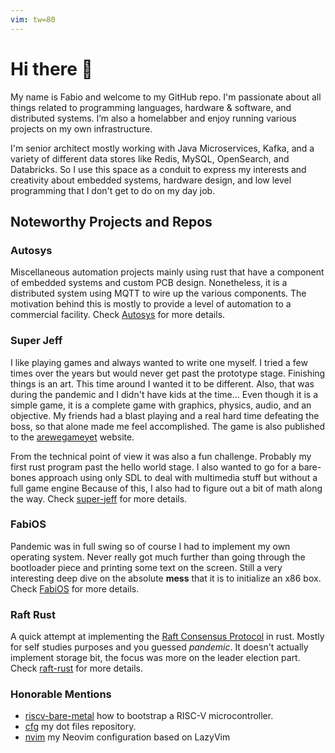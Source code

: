 ```yaml
---
vim: tw=80
---
```


# Hi there 👋

My name is Fabio and welcome to my GitHub repo. I'm passionate about all things
related to programming languages, hardware & software, and distributed systems.
I’m also a homelabber and enjoy running various projects on my own
infrastructure.

I'm senior architect mostly working with Java Microservices, Kafka, and a
variety of different data stores like Redis, MySQL, OpenSearch, and Databricks.
So I use this space as a conduit to express my interests and creativity about
embedded systems, hardware design, and low level programming that I don't get to
do on my day job.

## Noteworthy Projects and Repos

### Autosys

Miscellaneous automation projects mainly using rust that have a component of
embedded systems and custom PCB design. Nonetheless, it is a distributed system
using MQTT to wire up the various components. The motivation behind this is
mostly to provide a level of automation to a commercial facility. Check
[Autosys](https://github.com/fabiojmendes/Autosys) for more details.

### Super Jeff

I like playing games and always wanted to write one myself. I tried a few times
over the years but would never get past the prototype stage. Finishing things is
an art. This time around I wanted it to be different. Also, that was during the
pandemic and I didn't have kids at the time… Even though it is a simple game, it
is a complete game with graphics, physics, audio, and an objective. My friends
had a blast playing and a real hard time defeating the boss, so that alone made
me feel accomplished. The game is also published to the
[arewegameyet](https://arewegameyet.rs/games/platformer/#super-jeff) website.

From the technical point of view it was also a fun challenge. Probably my first
rust program past the hello world stage. I also wanted to go for a bare-bones
approach using only SDL to deal with multimedia stuff but without a full game
engine Because of this, I also had to figure out a bit of math along the way.
Check [super-jeff](https://github.com/fabiojmendes/super-jeff) for more details.

### FabiOS

Pandemic was in full swing so of course I had to implement my own operating
system. Never really got much further than going through the bootloader piece
and printing some text on the screen. Still a very interesting deep dive on the
absolute **mess** that it is to initialize an x86 box. Check
[FabiOS](https://github.com/fabiojmendes/FabiOS) for more details.

### Raft Rust

A quick attempt at implementing the
[Raft Consensus Protocol](<https://en.wikipedia.org/wiki/Raft_(algorithm)>) in
rust. Mostly for self studies purposes and you guessed _pandemic_. It doesn't
actually implement storage bit, the focus was more on the leader election part.
Check [raft-rust](https://github.com/fabiojmendes/raft-rust) for more details.

### Honorable Mentions

- [riscv-bare-metal](https://github.com/fabiojmendes/riscv-bare-metal) how to
  bootstrap a RISC-V microcontroller.
- [cfg](https://github.com/fabiojmendes/cfg) my dot files repository.
- [nvim](https://github.com/fabiojmendes/nvim) my Neovim configuration based on
  LazyVim
